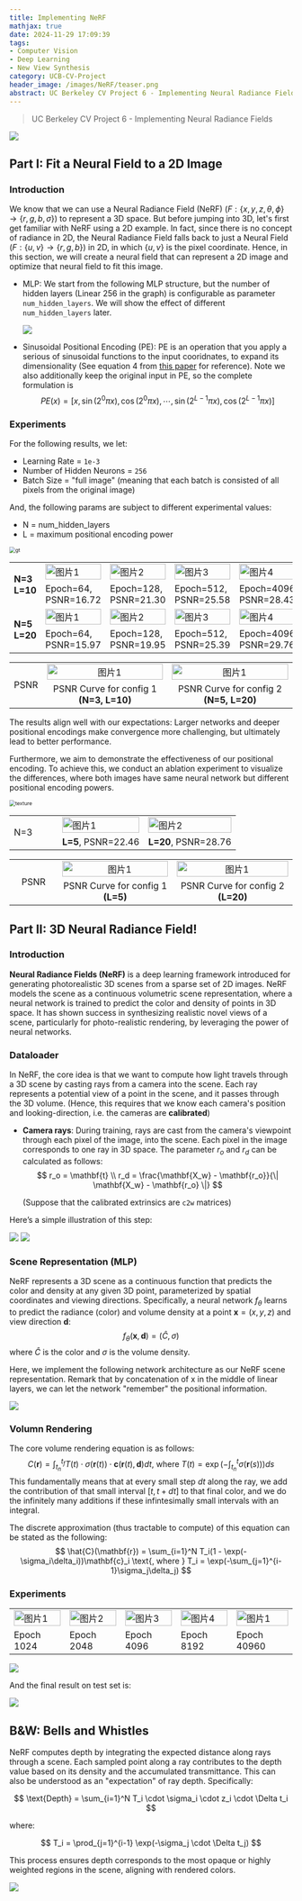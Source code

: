 ```yaml
---
title: Implementing NeRF
mathjax: true
date: 2024-11-29 17:09:39
tags:
- Computer Vision
- Deep Learning
- New View Synthesis
category: UCB-CV-Project
header_image: /images/NeRF/teaser.png
abstract: UC Berkeley CV Project 6 - Implementing Neural Radiance Fields
---
```


> UC Berkeley CV Project 6 - Implementing Neural Radiance Fields

<img src="/images/NeRF/final.gif"/>

## Part I: Fit a Neural Field to a 2D Image

### Introduction

We know that we can use a Neural Radiance Field (NeRF) ($F:\{x,y,z,\theta, \phi\}\rightarrow\{r,g,b,\sigma\}$) to represent a 3D space. But before jumping into 3D, let's first get familiar with NeRF using a 2D example. In fact, since there is no concept of radiance in 2D, the Neural Radiance Field falls back to just a Neural Field ($F:\{u,v\}\rightarrow \{r,g,b\}$) in 2D, in which $\{u,v\}$ is the pixel coordinate. Hence, in this section, we will create a neural field that can represent a 2D image and optimize that neural field to fit this image.

+ MLP: We start from the following MLP structure, but the number of hidden layers (Linear 256 in the graph) is configurable as parameter `num_hidden_layers`. We will show the effect of different `num_hidden_layers` later.

  <img src="/images/NeRF/mlp_img.jpg"/>

+ Sinusoidal Positional Encoding (PE): PE is an operation that you apply a serious of sinusoidal functions to the input cooridnates, to expand its dimensionality (See equation 4 from [this paper](https://arxiv.org/pdf/2003.08934.pdf) for reference). Note we also additionally keep the original input in PE, so the complete formulation is
  $$
  PE(x) = \left[ x, \sin\left( 2^0 \pi x \right), \cos\left( 2^0 \pi x \right), \cdots, \sin\left( 2^{L-1} \pi x \right), \cos\left( 2^{L-1} \pi x \right) \right]
  $$

### Experiments

For the following results, we let:

+ Learning Rate = `1e-3`
+ Number of Hidden Neurons = `256`
+ Batch Size = "full image" (meaning that each batch is consisted of all pixels from the original image)

And, the following params are subject to different experimental values:

+ N = num_hidden_layers
+ L = maximum positional encoding power

<img src="/images/NeRF/big_bad_wolf.jpg" alt="gt" style="zoom:65%;" />

<table>
    <tr>
        <td rowspan="2" width="10%"><strong>N=3<br>L=10</strong></td>
        <td><img src="/images/NeRF/2dnerf_config1_epoch64.png" alt="图片1" width="100%"></td>
        <td><img src="/images/NeRF/2dnerf_config1_epoch128.png" alt="图片2" width="100%"></td>
        <td><img src="/images/NeRF/2dnerf_config1_epoch512.png" alt="图片3" width="100%"></td>
        <td><img src="/images/NeRF/2dnerf_config1_epoch4096.png" alt="图片4" width="100%"></td>
    </tr>
    <tr>
        <td>Epoch=64, PSNR=16.72</td>
        <td>Epoch=128, PSNR=21.30</td>
        <td>Epoch=512, PSNR=25.58</td>
        <td>Epoch=4096, PSNR=28.43</td>
    </tr>
    <tr>
        <td rowspan="2"><strong>N=5<br>L=20</strong></td>
        <td><img src="/images/NeRF/2dnerf_config2_epoch64.png" alt="图片1" width="100%"></td>
        <td><img src="/images/NeRF/2dnerf_config2_epoch128.png" alt="图片2" width="100%"></td>
        <td><img src="/images/NeRF/2dnerf_config2_epoch512.png" alt="图片3" width="100%"></td>
        <td><img src="/images/NeRF/2dnerf_config2_epoch4096.png" alt="图片4" width="100%"></td>
    </tr>
    <tr>
        <td>Epoch=64, PSNR=15.97</td>
        <td>Epoch=128, PSNR=19.95</td>
        <td>Epoch=512, PSNR=25.39</td>
        <td>Epoch=4096, PSNR=29.76</td>
    </tr>
</table>

<table style="width: 100%; text-align: center; border-collapse: collapse;">
    <tr>
        <td rowspan="2" width="10%">PSNR</td>
        <td><img src="/images/NeRF/2dnerf_config1_psnr.png" alt="图片1" width="100%"></td>
        <td><img src="/images/NeRF/2dnerf_config2_psnr.png" alt="图片1" width="100%"></td>
    </tr>
    <tr>
        <td>PSNR Curve for config 1 <strong>(N=3, L=10)</strong></td>
        <td>PSNR Curve for config 2 <strong>(N=5, L=20)</strong></td>
    </tr>
</table>

The results align well with our expectations: Larger networks and deeper positional encodings make convergence more challenging, but ultimately lead to better performance.

Furthermore, we aim to demonstrate the effectiveness of our positional encoding. To achieve this, we conduct an ablation experiment to visualize the differences, where both images have same neural network but different positional encoding powers.

<img src="/images/NeRF/texture-17329288779126.jpg" alt="texture" style="zoom:65%;" />

<table>
    <tr>
        <td rowspan="2" width="70px">N=3</td>
        <td><img src="/images/NeRF/2dnerf_config3_epoch4096_zoomin.png" alt="图片1" width="100%"></td>
        <td><img src="/images/NeRF/2dnerf_config4_epoch4096_zoomin.png" alt="图片2" width="100%"></td>
    </tr>
    <tr>
        <td><strong>L=5</strong>, PSNR=22.46</td>
        <td><strong>L=20</strong>, PSNR=28.76</td>
    </tr>
</table>

<table style="width: 100%; text-align: center; border-collapse: collapse;">
    <tr>
        <td rowspan="2" width="70px">PSNR</td>
        <td><img src="/images/NeRF/2dnerf_config3_psnr.png" alt="图片1" width="100%"></td>
        <td><img src="/images/NeRF/2dnerf_config4_psnr.png" alt="图片1" width="100%"></td>
    </tr>
    <tr>
        <td>PSNR Curve for config 1 <strong>(L=5)</strong></td>
        <td>PSNR Curve for config 2 <strong>(L=20)</strong></td>
    </tr>
</table>

## Part II: 3D Neural Radiance Field!

### Introduction

**Neural Radiance Fields (NeRF)** is a deep learning framework introduced for generating photorealistic 3D scenes from a sparse set of 2D images. NeRF models the scene as a continuous volumetric scene representation, where a neural network is trained to predict the color and density of points in 3D space. It has shown success in synthesizing realistic novel views of a scene, particularly for photo-realistic rendering, by leveraging the power of neural networks.

### Dataloader

In NeRF, the core idea is that we want to compute how light travels through a 3D scene by casting rays from a camera into the scene. Each ray represents a potential view of a point in the scene, and it passes through the 3D volume. (Hence, this requires that we know each camera's position and looking-direction, i.e. the cameras are **calibrated**)

- **Camera rays**: During training, rays are cast from the camera's viewpoint through each pixel of the image, into the scene. Each pixel in the image corresponds to one ray in 3D space. The parameter $r_o$ and $r_d$ can be calculated as follows:
  $$
  r_o = \mathbf{t} \\
  r_d = \frac{\mathbf{X_w} - \mathbf{r_o}}{\| \mathbf{X_w} - \mathbf{r_o} \|}
  $$

  (Suppose that the calibrated extrinsics are `c2w` matrices)

Here’s a simple illustration of this step:

<img src="/images/NeRF/ray_vis1.png"  >

<img src="/images/NeRF/ray_vis2.png"  >

### Scene Representation (MLP)

NeRF represents a 3D scene as a continuous function that predicts the color and density at any given 3D point, parameterized by spatial coordinates and viewing directions. Specifically, a neural network $f_{\theta}$ learns to predict the radiance (color) and volume density at a point $\mathbf{x} = (x, y, z)$ and view direction $\mathbf{d}$:
$$
f_\theta(\mathbf{x},\mathbf{d})=(\hat{C},\sigma)
$$
where $\hat{C}$ is the color and $\sigma$ is the volume density.

Here, we implement the following network architecture as our NeRF scene representation. Remark that by concatenation of x in the middle of linear layers, we can let the network "remember" the positional information.

![](/images/NeRF/mlp_nerf.png)

### Volumn Rendering

The core volume rendering equation is as follows:
$$
C(\mathbf{r}) = \int_{t_n}^{t_f} T(t) \cdot \sigma(\mathbf{r}(t)) \cdot \mathbf{c}(\mathbf{r}(t), \mathbf{d})dt \text{, where } T(t) = \exp(-\int_{t_n}^t\sigma(\mathbf{r}(s)))ds
$$
This fundamentally means that at every small step $dt$ along the ray, we add the contribution of that small interval $[t,t+dt]$ to that final color, and we do the infinitely many additions if these infintesimally small intervals with an integral.

The discrete approximation (thus tractable to compute) of this equation can be stated as the following:
$$
\hat{C}(\mathbf{r}) = \sum_{i=1}^N T_i(1 - \exp(-\sigma_i\delta_i))\mathbf{c}_i \text{, where } T_i = \exp(-\sum_{j=1}^{i-1}\sigma_j\delta_j)
$$

### Experiments

<table>
    <tr>
        <td><img src="/images/NeRF/nerf_lego_epoch1024.png" alt="图片1" width="100%"></td>
        <td><img src="/images/NeRF/nerf_lego_epoch2048.png" alt="图片2" width="100%"></td>
        <td><img src="/images/NeRF/nerf_lego_epoch4096.png" alt="图片3" width="100%"></td>
        <td><img src="/images/NeRF/nerf_lego_epoch8192.png" alt="图片4" width="100%"></td>
        <td><img src="/images/NeRF/nerf_lego_epoch40960.png" alt="图片1" width="100%"></td>
    </tr>
    <tr>
        <td>Epoch 1024</td>
        <td>Epoch 2048</td>
        <td>Epoch 4096</td>
        <td>Epoch 8192</td>
        <td>Epoch 40960</td>
    </tr>
</table>

![](/images/NeRF/nerf_lego_psnr.png)

And the final result on test set is:

![](/images/NeRF/final.gif)

## B&W: Bells and Whistles

NeRF computes depth by integrating the expected distance along rays through a scene. Each sampled point along a ray contributes to the depth value based on its density and the accumulated transmittance. This can also be understood as an "expectation" of ray depth. Specifically:

$$
\text{Depth} = \sum_{i=1}^N T_i \cdot \sigma_i \cdot z_i \cdot \Delta t_i
$$

where:

$$
T_i = \prod_{j=1}^{i-1} \exp(-\sigma_j \cdot \Delta t_j)
$$

This process ensures depth corresponds to the most opaque or highly weighted regions in the scene, aligning with rendered colors.


![](/images/NeRF/depths.gif)

